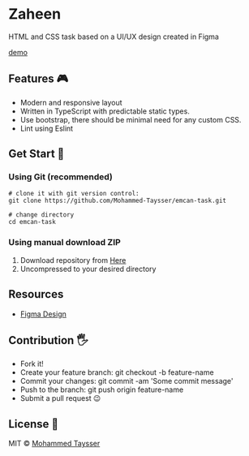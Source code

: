 # Zaheen

HTML and CSS task based on a UI/UX design created in Figma

[demo](https://mohammed-taysser.github.io/emcan-task)

## Features 🎮

- Modern and responsive layout
- Written in TypeScript with predictable static types.
- Use bootstrap, there should be minimal need for any custom CSS.
- Lint using Eslint

## Get Start 🚀

### Using Git (recommended)

```shell
# clone it with git version control:
git clone https://github.com/Mohammed-Taysser/emcan-task.git

# change directory
cd emcan-task
```

### Using manual download ZIP

1. Download repository from [Here](https://minhaskamal.github.io/DownGit/#/home?url=https://github.com/Mohammed-Taysser/emcan-task)
2. Uncompressed to your desired directory

## Resources

- [Figma Design](https://www.figma.com/file/h3lLdMZDU8XI6I0WNb5i2I/HomePage?type=design&node-id=0-1&mode=design)

## Contribution 🖐️

- Fork it!
- Create your feature branch: git checkout -b feature-name
- Commit your changes: git commit -am 'Some commit message'
- Push to the branch: git push origin feature-name
- Submit a pull request 😉

## License 📜

MIT © [Mohammed Taysser](https://github.com/mohammed-Taysser/)
